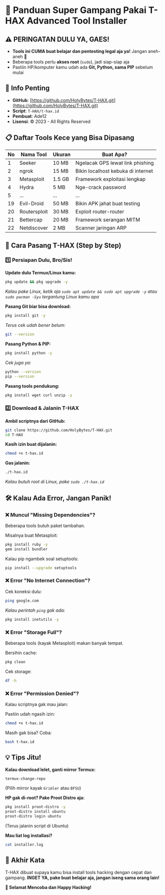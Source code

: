 # 📱 Panduan Super Gampang Pakai T-HAX Advanced Tool Installer

## ⚠️ PERINGATAN DULU YA, GAES!
* **Tools ini CUMA buat belajar dan pentesting legal aja ya!** Jangan aneh-aneh 🚫
* Beberapa tools perlu **akses root** (`sudo`), jadi siap-siap aja
* Pastiin HP/komputer kamu udah ada **Git, Python, sama PIP** sebelum mulai

## 🔗 Info Penting
* **GitHub**: [https://github.com/HolyBytes/T-HAX.git](https://github.com/HolyBytes/T-HAX.git)
* **Script**: `T-HAX/t-hax.id`
* **Pembuat**: Ade12
* **Lisensi**: © 2023 - All Rights Reserved

## 📋 Daftar Tools Kece yang Bisa Dipasang

| No | Nama Tool | Ukuran | Buat Apa? |
|----|-----------|--------|-----------|
| 1 | Seeker | 10 MB | Ngelacak GPS lewat link phishing |
| 2 | ngrok | 15 MB | Bikin localhost kebuka di internet |
| 3 | Metasploit | 1.5 GB | Framework exploitasi lengkap |
| 4 | Hydra | 5 MB | Nge-crack password |
| 5 | ... | ... | ... |
| 19 | Evil-Droid | 50 MB | Bikin APK jahat buat testing |
| 20 | Routersploit | 30 MB | Exploit router-router |
| 21 | Bettercap | 20 MB | Framework serangan MITM |
| 22 | Netdiscover | 2 MB | Scanner jaringan ARP |

## 🚀 Cara Pasang T-HAX (Step by Step)

### 1️⃣ Persiapan Dulu, Bro/Sis!

**Update dulu Termux/Linux kamu:**
```bash
pkg update && pkg upgrade -y
```
*Kalau pake Linux, ketik aja `sudo apt update && sudo apt upgrade -y` atau `sudo pacman -Syu` tergantung Linux kamu apa*

**Pasang Git biar bisa download:**
```bash
pkg install git -y
```
*Terus cek udah bener belum:*
```bash
git --version
```

**Pasang Python & PIP:**
```bash
pkg install python -y
```
*Cek juga ya:*
```bash
python --version
pip --version
```

**Pasang tools pendukung:**
```bash
pkg install wget curl unzip -y
```

### 2️⃣ Download & Jalanin T-HAX

**Ambil scriptnya dari GitHub:**
```bash
git clone https://github.com/HolyBytes/T-HAX.git
cd T-HAX
```

**Kasih izin buat dijalanin:**
```bash
chmod +x t-hax.id
```

**Gas jalanin:**
```bash
./t-hax.id
```
*Kalau butuh root di Linux, pake `sudo ./t-hax.id`*

## 🛠️ Kalau Ada Error, Jangan Panik!

### ❌ Muncul "Missing Dependencies"?
Beberapa tools butuh paket tambahan.

Misalnya buat Metasploit:
```bash
pkg install ruby -y
gem install bundler
```

Kalau pip ngambek soal setuptools:
```bash
pip install --upgrade setuptools
```

### ❌ Error "No Internet Connection"?
Cek koneksi dulu:
```bash
ping google.com
```
*Kalau perintah `ping` gak ada:*
```bash
pkg install inetutils -y
```

### ❌ Error "Storage Full"?
Beberapa tools (kayak Metasploit) makan banyak tempat.

Bersihin cache:
```bash
pkg clean
```

Cek storage:
```bash
df -h
```

### ❌ Error "Permission Denied"?
Kalau scriptnya gak mau jalan:

Pastiin udah ngasih izin:
```bash
chmod +x t-hax.id
```

Masih gak bisa? Coba:
```bash
bash t-hax.id
```

## 💡 Tips Jitu!

**Kalau download lelet, ganti mirror Termux:**
```bash
termux-change-repo
```
(Pilih mirror kayak `Grimler` atau `BFSU`)

**HP gak di-root? Pake Proot Distro aja:**
```bash
pkg install proot-distro -y
proot-distro install ubuntu
proot-distro login ubuntu
```
(Terus jalanin script di Ubuntu)

**Mau liat log installasi?**
```bash
cat installer.log
```

## 🎉 Akhir Kata

T-HAX dibuat supaya kamu bisa install tools hacking dengan cepat dan gampang. **INGET YA, pake buat belajar aja, jangan iseng sama orang lain!**

**🚀 Selamat Mencoba dan Happy Hacking!**
